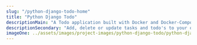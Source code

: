 ```yaml
---
slug: "/python-django-todo-home"
title: "Python Django Todo"
descriptionMain: "A Todo application built with Docker and Docker-Compose, Python, Django, NGINX, Bootstrap and SASS using Djangos built-in authentication."
descriptionSecondary: "Add, delete or update tasks and todo's to your own profile - these can be set with due dates using jQuery's datepicker or marked as important and viewed in their own pane."
imageOne: ../assets/images/project-images/python-django-todo/python-django-todo-home.jpeg
---
```

